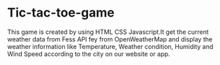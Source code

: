 # Tic-tac-toe-game
 This game is created by using HTML CSS Javascript.It get the current weather data from Fess API fey from OpenWeatherMap and display the weather information like Temperature,  Weather condition, Humidity and Wind Speed according to the city on our website or app.
